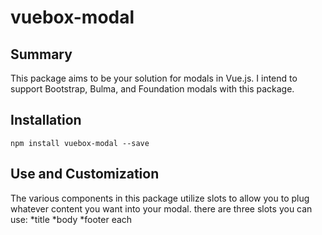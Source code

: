 # vuebox-modal
## Summary

This package aims to be your solution for modals in Vue.js. I intend to support Bootstrap, Bulma, and Foundation modals with this package.

## Installation

`npm install vuebox-modal --save`

## Use and Customization

The various components in this package utilize slots to allow you to plug whatever content you want into your modal.  there are three slots you can use:
*title
*body
*footer
each 

